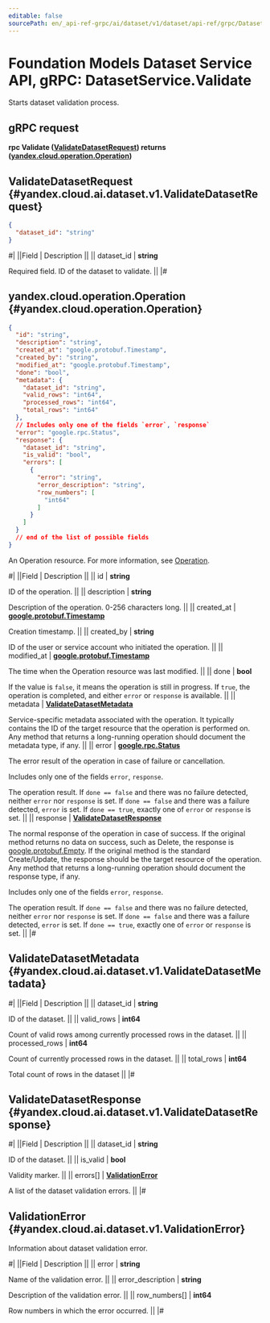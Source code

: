 ```yaml
---
editable: false
sourcePath: en/_api-ref-grpc/ai/dataset/v1/dataset/api-ref/grpc/Dataset/validate.md
---
```


# Foundation Models Dataset Service API, gRPC: DatasetService.Validate

Starts dataset validation process.

## gRPC request

**rpc Validate ([ValidateDatasetRequest](#yandex.cloud.ai.dataset.v1.ValidateDatasetRequest)) returns ([yandex.cloud.operation.Operation](#yandex.cloud.operation.Operation))**

## ValidateDatasetRequest {#yandex.cloud.ai.dataset.v1.ValidateDatasetRequest}

```json
{
  "dataset_id": "string"
}
```

#|
||Field | Description ||
|| dataset_id | **string**

Required field. ID of the dataset to validate. ||
|#

## yandex.cloud.operation.Operation {#yandex.cloud.operation.Operation}

```json
{
  "id": "string",
  "description": "string",
  "created_at": "google.protobuf.Timestamp",
  "created_by": "string",
  "modified_at": "google.protobuf.Timestamp",
  "done": "bool",
  "metadata": {
    "dataset_id": "string",
    "valid_rows": "int64",
    "processed_rows": "int64",
    "total_rows": "int64"
  },
  // Includes only one of the fields `error`, `response`
  "error": "google.rpc.Status",
  "response": {
    "dataset_id": "string",
    "is_valid": "bool",
    "errors": [
      {
        "error": "string",
        "error_description": "string",
        "row_numbers": [
          "int64"
        ]
      }
    ]
  }
  // end of the list of possible fields
}
```

An Operation resource. For more information, see [Operation](/docs/api-design-guide/concepts/operation).

#|
||Field | Description ||
|| id | **string**

ID of the operation. ||
|| description | **string**

Description of the operation. 0-256 characters long. ||
|| created_at | **[google.protobuf.Timestamp](https://developers.google.com/protocol-buffers/docs/reference/google.protobuf#timestamp)**

Creation timestamp. ||
|| created_by | **string**

ID of the user or service account who initiated the operation. ||
|| modified_at | **[google.protobuf.Timestamp](https://developers.google.com/protocol-buffers/docs/reference/google.protobuf#timestamp)**

The time when the Operation resource was last modified. ||
|| done | **bool**

If the value is `false`, it means the operation is still in progress.
If `true`, the operation is completed, and either `error` or `response` is available. ||
|| metadata | **[ValidateDatasetMetadata](#yandex.cloud.ai.dataset.v1.ValidateDatasetMetadata)**

Service-specific metadata associated with the operation.
It typically contains the ID of the target resource that the operation is performed on.
Any method that returns a long-running operation should document the metadata type, if any. ||
|| error | **[google.rpc.Status](https://cloud.google.com/tasks/docs/reference/rpc/google.rpc#status)**

The error result of the operation in case of failure or cancellation.

Includes only one of the fields `error`, `response`.

The operation result.
If `done == false` and there was no failure detected, neither `error` nor `response` is set.
If `done == false` and there was a failure detected, `error` is set.
If `done == true`, exactly one of `error` or `response` is set. ||
|| response | **[ValidateDatasetResponse](#yandex.cloud.ai.dataset.v1.ValidateDatasetResponse)**

The normal response of the operation in case of success.
If the original method returns no data on success, such as Delete,
the response is [google.protobuf.Empty](https://developers.google.com/protocol-buffers/docs/reference/google.protobuf#google.protobuf.Empty).
If the original method is the standard Create/Update,
the response should be the target resource of the operation.
Any method that returns a long-running operation should document the response type, if any.

Includes only one of the fields `error`, `response`.

The operation result.
If `done == false` and there was no failure detected, neither `error` nor `response` is set.
If `done == false` and there was a failure detected, `error` is set.
If `done == true`, exactly one of `error` or `response` is set. ||
|#

## ValidateDatasetMetadata {#yandex.cloud.ai.dataset.v1.ValidateDatasetMetadata}

#|
||Field | Description ||
|| dataset_id | **string**

ID of the dataset. ||
|| valid_rows | **int64**

Count of valid rows among currently processed rows in the dataset. ||
|| processed_rows | **int64**

Count of currently processed rows in the dataset. ||
|| total_rows | **int64**

Total count of rows in the dataset ||
|#

## ValidateDatasetResponse {#yandex.cloud.ai.dataset.v1.ValidateDatasetResponse}

#|
||Field | Description ||
|| dataset_id | **string**

ID of the dataset. ||
|| is_valid | **bool**

Validity marker. ||
|| errors[] | **[ValidationError](#yandex.cloud.ai.dataset.v1.ValidationError)**

A list of the dataset validation errors. ||
|#

## ValidationError {#yandex.cloud.ai.dataset.v1.ValidationError}

Information about dataset validation error.

#|
||Field | Description ||
|| error | **string**

Name of the validation error. ||
|| error_description | **string**

Description of the validation error. ||
|| row_numbers[] | **int64**

Row numbers in which the error occurred. ||
|#